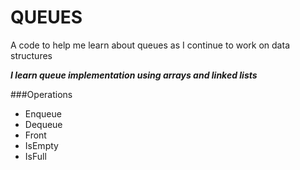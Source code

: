 # QUEUES
A code to help me learn about queues as I continue to work on data structures

***I learn queue implementation using arrays and linked lists***

###Operations
- Enqueue
- Dequeue
- Front
- IsEmpty
- IsFull